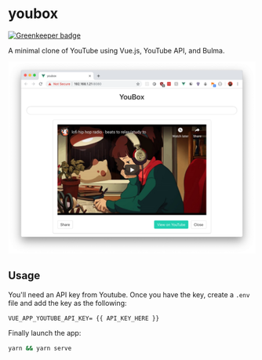 # youbox

[![Greenkeeper badge](https://badges.greenkeeper.io/iwatakeshi/youbox.svg)](https://greenkeeper.io/)

A minimal clone of YouTube using Vue.js, YouTube API, and Bulma.

![youbox](youbox.png "youbox")

## Usage

You'll need an API key from Youtube. Once you have the key, create a `.env` file and add the key as the following:

```
VUE_APP_YOUTUBE_API_KEY= {{ API_KEY_HERE }}
```

Finally launch the app:

```bash
yarn && yarn serve
```